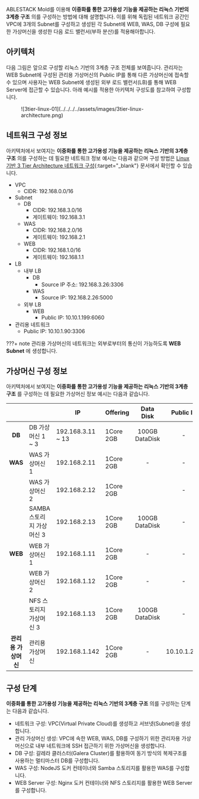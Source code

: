ABLESTACK Mold를 이용해 **이중화를 통한 고가용성 기능을 제공하는 리눅스 기반의 3계층 구조** 의를 구성하는 방법에 대해 설명합니다. 
이를 위해 독립된 네트워크 공간인 VPC에 3개의 Subnet를 구성하고 생성된 각 Subnet에 WEB, WAS, DB 구성에 필요한 가상머신을 생성한 다음 로드 밸런서(부하 분산)를 적용해아합니다.

## 아키텍처
다음 그림은 앞으로 구성할 리눅스 기반의 3계층 구조 전체를 보여줍니다. 관리자는 WEB Subnet에 구성된 관리용 가상머신의 Public IP를 통해 다른 가상머신에 접속할 수 있으며 사용자는 WEB Subnet에 생성된 외부 로드 밸런서(LB)를 통해 WEB Server에 접근할 수 있습니다.
아래 예시를 적용한 아키텍처 구성도를 참고하여 구성합니다.

<figure markdown>
![3tier-linux-01](../../../../assets/images/3tier-linux-architecture.png)
</figure markdown>

## 네트워크 구성 정보
아키텍처에서 보여지는 **이중화를 통한 고가용성 기능을 제공하는 리눅스 기반의 3계층 구조** 의를 구성하는 데 필요한 네트워크 정보 예시는 다음과 같으며 구성 방법은 [Linux 기반 3 Tier Architecture 네트워크 구성](../3tiers-linux-guide-network){:target="_blank"} 문서에서 확인할 수 있습니다.

- VPC
    - CIDR: 192.168.0.0/16
- Subnet
    - DB
        - CIDR: 192.168.3.0/16
        - 게이트웨이: 192.168.3.1
    - WAS
        - CIDR: 192.168.2.0/16
        - 게이트웨이: 192.168.2.1
    - WEB
        - CIDR: 192.168.1.0/16
        - 게이트웨이: 192.168.1.1
- LB
    - 내부 LB
        - DB
            - Source IP 주소: 192.168.3.26:3306
        - WAS
            - Source IP: 192.168.2.26:5000
    - 외부 LB
        - WEB
            - Public IP: 10.10.1.199:6060
- 관리용 네트워크
    - Public IP: 10.10.1.90:3306

???+ note
    관리용 가상머신의 네트워크는 외부로부터의 통신이 가능하도록 **WEB Subnet** 에 생성합니다.

## 가상머신 구성 정보
아키텍처에서 보여지는 **이중화를 통한 고가용성 기능을 제공하는 리눅스 기반의 3계층 구조** 를 구성하는 데 필요한 가상머신 정보 예시는 다음과 같습니다.

|             |                       | IP                | Offering  | Data Disk      | Public IP     |
| :----------:| ----------------------| ------------------| ----------| :-------------:| :------------:|
| **DB**      | DB 가상머신 1 ~ 3       | 192.168.3.11 ~ 13 | 1Core 2GB | 100GB DataDisk | - |
| **WAS**     | WAS 가상머신 1          | 192.168.2.11      | 1Core 2GB |       -        | - |
|             | WAS 가상머신 2          | 192.168.2.12      | 1Core 2GB |                | - |
|             | SAMBA 스토리지 가상머신 3 | 192.168.2.13      | 1Core 2GB | 100GB DataDisk | - |
| **WEB**     | WEB 가상머신 1          | 192.168.1.11      | 1Core 2GB |       -        | - |
|             | WEB 가상머신 2          | 192.168.1.12      | 1Core 2GB |       -        | - |
|             | NFS 스토리지 가상머신 3   | 192.168.1.13      | 1Core 2GB | 100GB DataDisk | - |
| **관리용 가상머신**| 관리용 가상머신       | 192.168.1.142     | 1Core 2GB |       -        | 10.10.1.200 |


## 구성 단계
**이중화를 통한 고가용성 기능을 제공하는 리눅스 기반의 3계층 구조** 의를 구성하는 단계는 다음과 같습니다.

- 네트워크 구성: VPC(Virtual Private Cloud)를 생성하고 서브넷(Subnet)을 생성합니다.
- 관리 가상머신 생성: VPC에 속한 WEB, WAS, DB를 구성하기 위한 관리자용 가상머신으로 내부 네트워크에 SSH 접근하기 위한 가상머신을 생성합니다.
- DB 구성: 갈레라 클러스터(Galera Cluster)를 활용하여 동기 방식의 복제구조를 사용하는 멀티마스터 DB를 구성합니다.
- WAS 구성: NodeJS 도커 컨테이너와 Samba 스토리지를 활용한 WAS를 구성합니다.
- WEB Server 구성: Nginx 도커 컨테이너와 NFS 스토리지를 활용한 WEB Server를 구성합니다.
